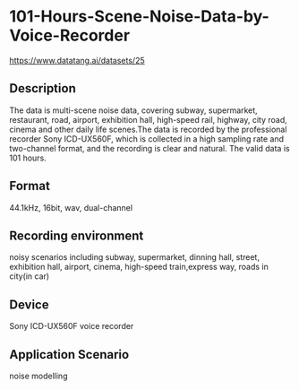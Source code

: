 # 101-Hours-Scene-Noise-Data-by-Voice-Recorder
https://www.datatang.ai/datasets/25

## Description
The data is multi-scene noise data, covering subway, supermarket, restaurant, road, airport, exhibition hall, high-speed rail, highway, city road, cinema and other daily life scenes.The data is recorded by the professional recorder Sony ICD-UX560F, which is collected in a high sampling rate and two-channel format, and the recording is clear and natural. The valid data is 101 hours.

## Format
44.1kHz, 16bit, wav, dual-channel

## Recording environment
noisy scenarios including subway, supermarket, dinning hall, street, exhibition hall, airport, cinema, high-speed train,express way, roads in city(in car)

## Device
Sony ICD-UX560F voice recorder

## Application Scenario
noise modelling
